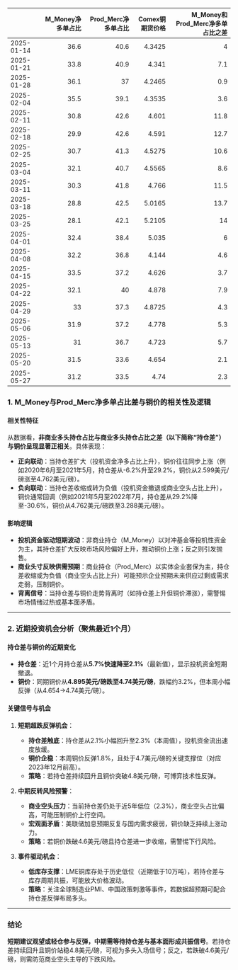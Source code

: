 |            |   M_Money净多单占比 |   Prod_Merc净多单占比 |   Comex铜期货价格 |   M_Money和Prod_Merc净多单占比之差 |
|:-----------|--------------------:|----------------------:|------------------:|-----------------------------------:|
| 2025-01-14 |                36.6 |                  40.6 |            4.3425 |                                4   |
| 2025-01-21 |                33.8 |                  40.9 |            4.341  |                                7.1 |
| 2025-01-28 |                36.1 |                  37   |            4.2465 |                                0.9 |
| 2025-02-04 |                35.5 |                  39.1 |            4.3535 |                                3.6 |
| 2025-02-11 |                30.8 |                  42.6 |            4.601  |                               11.8 |
| 2025-02-18 |                29.9 |                  42.6 |            4.591  |                               12.7 |
| 2025-02-25 |                30.7 |                  41.3 |            4.5275 |                               10.6 |
| 2025-03-04 |                32.1 |                  40.7 |            4.5565 |                                8.6 |
| 2025-03-11 |                30.3 |                  41.8 |            4.766  |                               11.5 |
| 2025-03-18 |                28.8 |                  42.5 |            5.0165 |                               13.7 |
| 2025-03-25 |                28.1 |                  42.1 |            5.2105 |                               14   |
| 2025-04-01 |                32.4 |                  38.4 |            5.035  |                                6   |
| 2025-04-08 |                32.2 |                  36.8 |            4.144  |                                4.6 |
| 2025-04-15 |                33.5 |                  37.2 |            4.626  |                                3.7 |
| 2025-04-22 |                32.1 |                  40   |            4.878  |                                7.9 |
| 2025-04-29 |                33   |                  37.3 |            4.8725 |                                4.3 |
| 2025-05-06 |                31.9 |                  37.2 |            4.778  |                                5.3 |
| 2025-05-13 |                31   |                  36.7 |            4.723  |                                5.7 |
| 2025-05-20 |                31.5 |                  33.6 |            4.654  |                                2.1 |
| 2025-05-27 |                31.2 |                  33.5 |            4.74   |                                2.3 |![图](interest_exchange.png)



### 1. M_Money与Prod_Merc净多单占比差与铜价的相关性及逻辑

#### 相关性特征
从数据看，**非商业多头持仓占比与商业多头持仓占比之差（以下简称“持仓差”）与铜价呈现显著正相关**。具体表现：
- **正向联动**：当持仓差扩大（投机资金净多占比上升），铜价往往同步上涨（例如2020年6月至2021年5月，持仓差从-6.2%升至29.2%，铜价从2.599美元/磅涨至4.762美元/磅）。
- **负向联动**：当持仓差收缩或转为负值（投机资金撤退或商业空头占比上升），铜价通常回调（例如2021年5月至2022年7月，持仓差从29.2%降至-30.6%，铜价从4.762美元/磅跌至3.288美元/磅）。

#### 影响逻辑
- **投机资金驱动短期波动**：非商业持仓（M_Money）以对冲基金等投机性资金为主，其持仓差扩大反映市场风险偏好上升，推动铜价上涨；反之则引发抛售。
- **商业头寸反映供需预期**：商业持仓（Prod_Merc）以实体企业套保为主，持仓差收缩或为负值（商业空头占比上升）可能预示企业预期未来供应过剩或需求走弱，压制铜价。
- **背离信号**：当持仓差与铜价走势背离时（如持仓差上升但铜价滞涨），需警惕市场情绪过热或基本面矛盾。

---

### 2. 近期投资机会分析（聚焦最近1个月）

#### 持仓差与铜价的近期变化
- **持仓差**：近1个月持仓差从**5.7%快速降至2.1%**（最新值），显示投机资金短期撤退。
- **铜价**：同期铜价从**4.895美元/磅跌至4.74美元/磅**，跌幅约3.2%，但本周小幅反弹（从4.654→4.74美元/磅）。

#### 关键信号与机会
1. **短期超跌反弹机会**：
   - **持仓差触底**：持仓差从2.1%小幅回升至2.3%（本周值），投机资金流出速度放缓。
   - **铜价企稳**：本周铜价反弹1.8%，且处于4.7美元/磅的关键支撑位（对应2023年12月前高）。
   - **策略**：若持仓差持续回升且铜价突破4.8美元/磅，可博弈技术性反弹。

2. **中期反转风险预警**：
   - **商业空头压力**：当前持仓差仍处于近5年低位（2.3%），商业空头占比偏高，可能压制铜价上行空间。
   - **宏观面矛盾**：美联储加息预期反复与国内需求疲弱，铜价缺乏持续上涨动力。
   - **策略**：若铜价跌破4.6美元/磅且持仓差进一步收缩，需警惕下行风险。

3. **事件驱动机会**：
   - **低库存支撑**：LME铜库存处于历史低位（近期低于10万吨），若持仓差与库存周期共振，可能放大价格波动。
   - **策略**：关注全球制造业PMI、中国政策刺激等事件，若数据超预期可配合持仓差反弹布局多头。

---

### 结论
**短期建议观望或轻仓参与反弹，中期需等待持仓差与基本面形成共振信号**。若持仓差持续回升且铜价站稳4.8美元/磅，可视为多头入场信号；反之，若跌破4.6美元/磅，则需防范商业空头主导的下跌风险。